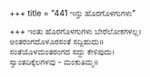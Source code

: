 +++
title = "441 ಇನ್ತು ಹೊರಗೊಳಗುಗಳು"

+++
ಇಂತು ಹೊರಗೊಳಗುಗಳು ಬೇರೆಲೋಕಗಳಲ್ಲ।  
ಅಂತರಂಗದೊಳೂರಸಂತೆ ಸದ್ದಿಹುದು॥  
ಸಂತೆಯೊಳಮಂತರಂಗದ ಸದ್ದು ಕೇಳಿಪುದು।  
ಸ್ವಾಂತದಿಕ್ಕೆಲಗಳವು - ಮಂಕುತಿಮ್ಮ॥  
